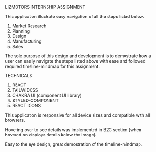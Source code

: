 LIZMOTORS INTERNSHIP ASSIGNMENT

This application illustrate easy navigation of all the steps listed below. 
1. Market Research
2. Planning
3. Design
4. Manufacturing
5. Sales


The sole purpose of this design and development is to demostrate how a user can easily navigate the steps listed above with ease and followed required timeline-mindmap for this assignment.

TECHNICALS
1. REACT
2. TAILWIDCSS
3. CHAKRA UI (component UI library)
4. STYLED-COMPONENT
5. REACT ICONS

This application is responsive for all device sizes and compatible with all browsers.

Hovering over to see details was implemented in B2C section [when hovered on displays details below the image].

Easy to the eye design, great demostration of the timeline-mindmap.




